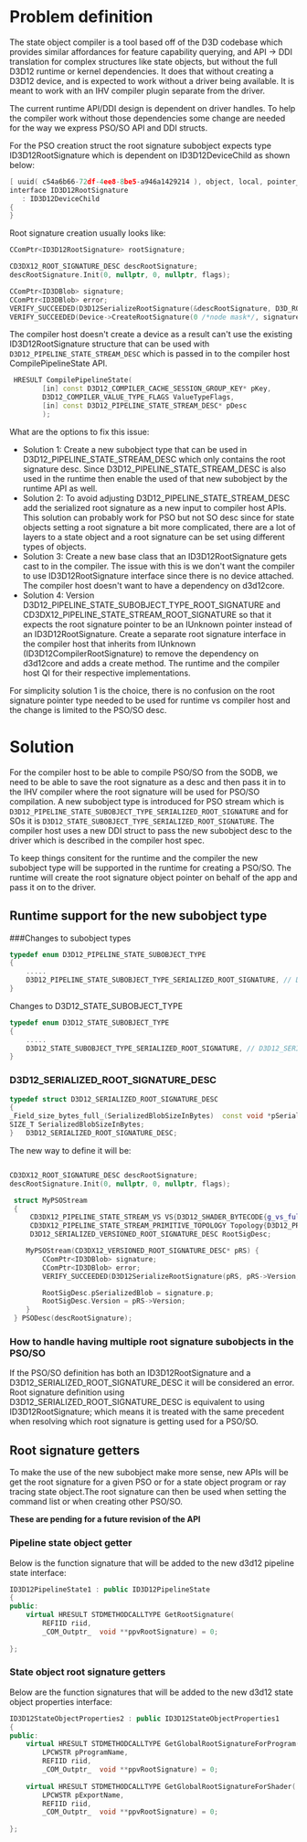 # Problem definition
The state object compiler is a tool based off of the D3D codebase which provides similar affordances for feature capability querying, and API -> DDI translation for complex structures like state objects, but without the full D3D12 runtime or kernel dependencies. It does that without creating a D3D12 device, and is expected to work without a driver being available. It is meant to work with an IHV compiler plugin separate from the driver.

The current runtime API/DDI design is dependent on driver handles. To help the compiler work without those dependencies some change are needed for the way we express PSO/SO API and DDI structs.

For the PSO creation struct the root signature subobject expects type ID3D12RootSignature which is dependent on ID3D12DeviceChild as shown below:
 ```cpp
[ uuid( c54a6b66-72df-4ee8-8be5-a946a1429214 ), object, local, pointer_default( unique ) ]
interface ID3D12RootSignature
    : ID3D12DeviceChild
{
}
 ```

 Root signature creation usually looks like:

```cpp
CComPtr<ID3D12RootSignature> rootSignature;

CD3DX12_ROOT_SIGNATURE_DESC descRootSignature;
descRootSignature.Init(0, nullptr, 0, nullptr, flags);

CComPtr<ID3DBlob> signature;
CComPtr<ID3DBlob> error;
VERIFY_SUCCEEDED(D3D12SerializeRootSignature(&descRootSignature, D3D_ROOT_SIGNATURE_VERSION_1, &signature, &error));
VERIFY_SUCCEEDED(Device->CreateRootSignature(0 /*node mask*/, signature->GetBufferPointer(), signature->GetBufferSize(), IID_PPV_ARGS(&rootSignature)));
```

The compiler host doesn't create a device as a result can't use the existing ID3D12RootSignature structure that can be used with `D3D12_PIPELINE_STATE_STREAM_DESC` which is passed in to the compiler host CompilePipelineState API.

```cpp
 HRESULT CompilePipelineState(
        [in] const D3D12_COMPILER_CACHE_SESSION_GROUP_KEY* pKey,
        D3D12_COMPILER_VALUE_TYPE_FLAGS ValueTypeFlags,
        [in] const D3D12_PIPELINE_STATE_STREAM_DESC* pDesc
        );
```

What are the options to fix this issue:
- Solution 1: Create a new subobject type that can be used in D3D12_PIPELINE_STATE_STREAM_DESC which only contains the root signature desc. Since D3D12_PIPELINE_STATE_STREAM_DESC is also used in the runtime then enable the used of that new subobject by the runtime API as well.
- Solution 2: To avoid adjusting D3D12_PIPELINE_STATE_STREAM_DESC add the serialized root signature as a new input to compiler host APIs. This solution can probably work for PSO but not SO desc since for state objects setting a root signature a bit more complicated, there are a lot of layers to a state object and a root signature can be set using different types of objects.
- Solution 3: Create a new base class that an ID3D12RootSignature gets cast to in the compiler. The issue with this is we don't want the compiler to use ID3D12RootSignature interface since there is no device attached. The compiler host doesn't want to have a dependency on d3d12core.
- Solution 4: Version D3D12_PIPELINE_STATE_SUBOBJECT_TYPE_ROOT_SIGNATURE and CD3DX12_PIPELINE_STATE_STREAM_ROOT_SIGNATURE so that it expects the root signature pointer to be an IUnknown pointer instead of an ID3D12RootSignature. Create a separate root signature interface in the compiler host that inherits from IUnknown (ID3D12CompilerRootSignature) to remove the dependency on d3d12core and adds a create method.  The runtime and the compiler host QI for their respective implementations.

For simplicity solution 1 is the choice, there is no confusion on the root signature pointer type needed to be used for runtime vs compiler host and the change is limited to the PSO/SO desc.

# Solution

For the compiler host to be able to compile PSO/SO from the SODB, we need to be able to save the root signature as a desc and then pass it in to the IHV compiler where the root signature will be used for PSO/SO compilation. A new subobject type is introduced for PSO stream which is `D3D12_PIPELINE_STATE_SUBOBJECT_TYPE_SERIALIZED_ROOT_SIGNATURE` and for SOs it is `D3D12_STATE_SUBOBJECT_TYPE_SERIALIZED_ROOT_SIGNATURE`. The compiler host uses a new DDI struct to pass the new subobject desc to the driver which is described in the compiler host spec.

To keep things consitent for the runtime and the compiler the new subobject type will be supported in the runtime for creating a PSO/SO. The runtime will create the root signature object pointer on behalf of the app and pass it on to the driver.

## Runtime support for the new subobject type

###Changes to subobject types
```cpp
typedef enum D3D12_PIPELINE_STATE_SUBOBJECT_TYPE
{
    .....
    D3D12_PIPELINE_STATE_SUBOBJECT_TYPE_SERIALIZED_ROOT_SIGNATURE, // D3D12_SERIALIZED_ROOT_SIGNATURE_DESC
}

```

Changes to D3D12_STATE_SUBOBJECT_TYPE
```cpp
typedef enum D3D12_STATE_SUBOBJECT_TYPE
{
    .....
    D3D12_STATE_SUBOBJECT_TYPE_SERIALIZED_ROOT_SIGNATURE, // D3D12_SERIALIZED_ROOT_SIGNATURE_DESC
}

```

### D3D12_SERIALIZED_ROOT_SIGNATURE_DESC
```cpp
typedef struct D3D12_SERIALIZED_ROOT_SIGNATURE_DESC
{
_Field_size_bytes_full_(SerializedBlobSizeInBytes)  const void *pSerializedBlob;
SIZE_T SerializedBlobSizeInBytes;
} 	D3D12_SERIALIZED_ROOT_SIGNATURE_DESC;
```

The new way to define it will be:
```cpp

CD3DX12_ROOT_SIGNATURE_DESC descRootSignature;
descRootSignature.Init(0, nullptr, 0, nullptr, flags);

 struct MyPSOStream
 {
     CD3DX12_PIPELINE_STATE_STREAM_VS VS{D3D12_SHADER_BYTECODE{g_vs_fullscreenquad, sizeof(g_vs_fullscreenquad)}};
     CD3DX12_PIPELINE_STATE_STREAM_PRIMITIVE_TOPOLOGY Topology{D3D12_PRIMITIVE_TOPOLOGY_TYPE_TRIANGLE};
     D3D12_SERIALIZED_VERSIONED_ROOT_SIGNATURE_DESC RootSigDesc;

    MyPSOStream(CD3DX12_VERSIONED_ROOT_SIGNATURE_DESC* pRS) {
        CComPtr<ID3DBlob> signature;
        CComPtr<ID3DBlob> error;
        VERIFY_SUCCEEDED(D3D12SerializeRootSignature(pRS, pRS->Version, &signature, &error));

        RootSigDesc.pSerializedBlob = signature.p;
        RootSigDesc.Version = pRS->Version;
    }
 } PSODesc(descRootSignature);
```

### How to handle having multiple root signature subobjects in the PSO/SO

If the PSO/SO definition has both an ID3D12RootSignature and a D3D12_SERIALIZED_ROOT_SIGNATURE_DESC it will be considered an error. Root signature definition using D3D12_SERIALIZED_ROOT_SIGNATURE_DESC is equivalent to using ID3D12RootSignature; which means it is treated with the same precedent when resolving which root signature is getting used for a PSO/SO.

## Root signature getters

To make the use of the new subobject make more sense, new APIs will be get the root signature for a given PSO or for a state object program or ray tracing state object.The root signature can then be used when setting the command list or when creating other PSO/SO.

**These are pending for a future revision of the API**

### Pipeline state object getter

Below is the function signature that will be added to the new d3d12 pipeline state interface:

```cpp
ID3D12PipelineState1 : public ID3D12PipelineState
{
public:
    virtual HRESULT STDMETHODCALLTYPE GetRootSignature( 
        REFIID riid,
        _COM_Outptr_  void **ppvRootSignature) = 0;
    
};
```

### State object root signature getters

Below are the function signatures that will be added to the new d3d12 state object properties interface:
```cpp
ID3D12StateObjectProperties2 : public ID3D12StateObjectProperties1
{
public:
    virtual HRESULT STDMETHODCALLTYPE GetGlobalRootSignatureForProgram( 
        LPCWSTR pProgramName,
        REFIID riid,
        _COM_Outptr_  void **ppvRootSignature) = 0;
    
    virtual HRESULT STDMETHODCALLTYPE GetGlobalRootSignatureForShader( 
        LPCWSTR pExportName,
        REFIID riid,
        _COM_Outptr_  void **ppvRootSignature) = 0;
    
};
```